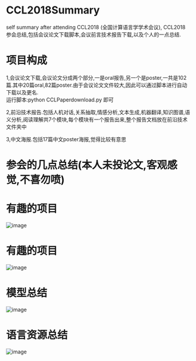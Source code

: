 # CCL2018Summary
self summary after attending CCL2018 (全国计算语言学学术会议), CCL2018参会总结,包括会议论文下载脚本,会议前言技术报告下载,以及个人的一点总结.

# 项目构成
1,会议论文下载,会议论文分成两个部分,一是oral报告,另一个是poster,一共是102篇.其中20篇oral,82篇poster.由于会议论文文件较大,因此可以通过脚本进行自动下载以及更名.  
运行脚本:python CCLPaperdownload.py 即可

2,前沿技术报告.包括人机对话,关系抽取,情感分析,文本生成,机器翻译,知识图谱,语义分析,阅读理解共7个模块,每个模块有一个报告出来,整个报告文档放在前沿技术文件夹中  

3,中文海报.包括17篇中文poster海报,觉得比较有意思  

# 参会的几点总结(本人未投论文,客观感觉,不喜勿喷)
# 有趣的项目
![image](https://github.com/liuhuanyong/CCL2018Summary/blob/master/image/intresting_title.jpg)
# 有趣的项目
![image](https://github.com/liuhuanyong/CCL2018Summary/blob/master/image/intresting_title2.jpg)
# 模型总结
![image](https://github.com/liuhuanyong/CCL2018Summary/blob/master/image/model.jpg)
# 语言资源总结
![image](https://github.com/liuhuanyong/CCL2018Summary/blob/master/image/resources.jpg)
